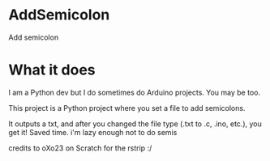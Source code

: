 # AddSemicolon
Add semicolon



# What it does
I am a Python dev but I do sometimes do Arduino
projects. You may be too.

This project is a Python project where you set a file to add semicolons.

It outputs a txt, and after you changed the file type (.txt to .c, .ino, etc.), you get it! Saved time.
i'm lazy enough not to do semis

credits to oXo23 on Scratch for the rstrip :/
